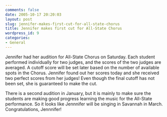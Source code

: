 ```yaml
---
comments: false
date: 2005-10-17 20:20:03
layout: post
slug: jennifer-makes-first-cut-for-all-state-chorus
title: Jennifer makes first cut for All-State Chorus
wordpress_id: 9
categories:
- General
---
```


Jennifer had her audition for All-State Chorus on Saturday. Each student performed individually for two judges, and the scores of the two judges are averaged. A cutoff score will be set later based on the number of available spots in the Chorus. Jennifer found out her scores today and she received two perfect scores from her judges! Even though the final cutoff has not been set, she is guaranteed to make the cut.

There is a second audition in January, but it is mainly to make sure the students are making good progress learning the music for the All-State performance. So it looks like Jennnifer will be singing in Savannah in March. Congratulations, Jennnifer!
